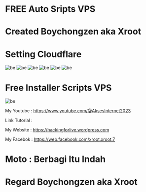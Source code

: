 # FREE Auto Sripts VPS

# Created Boychongzen aka Xroot

# Setting Cloudflare
![be](https://raw.githubusercontent.com/boychongzen18/Auto_Sripts_VPS/main/Screenshot_1.jpg)
![be](https://raw.githubusercontent.com/boychongzen18/Auto_Sripts_VPS/main/Screenshot_2.jpg)
![be](https://raw.githubusercontent.com/boychongzen18/Auto_Sripts_VPS/main/Screenshot_3.jpg)
![be](https://raw.githubusercontent.com/boychongzen18/Auto_Sripts_VPS/main/Screenshot_4.jpg)
![be](https://raw.githubusercontent.com/boychongzen18/Auto_Sripts_VPS/main/Screenshot_5.jpg)
![be](https://raw.githubusercontent.com/boychongzen18/Auto_Sripts_VPS/main/Screenshot_6.jpg)
# Free Installer Scripts VPS
![be](https://raw.githubusercontent.com/boychongzen18/Auto_Sripts_VPS/main/vps1.jpg)


My Youtube    : https://www.youtube.com/@AksesInternet2023

Link Tutorial : 

My Website    : https://hackingforlive.wordpress.com

My Facebok    : https://web.facebook.com/xroot.xroot.7

# Moto : Berbagi Itu Indah

# Regard Boychongzen aka Xroot
